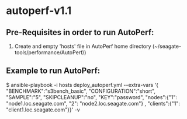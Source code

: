 # autoperf-v1.1

## Pre-Requisites in order to run AutoPerf: 
1. Create and empty 'hosts' file in AutoPerf home directory (~/seagate-tools/performance/AutoPerf/)


## Example to run AutoPerf: 
$ ansible-playbook -i hosts deploy_autoperf.yml --extra-vars '{ "BENCHMARK":"s3bench_basic", "CONFIGURATION":"short", "SAMPLE":"5", "SKIPCLEANUP":"no", "KEY":"password", "nodes":{"1": "node1.loc.seagate.com", "2": "node2.loc.seagate.com"} , "clients":{"1": "client1.loc.seagate.com"}}' -v
